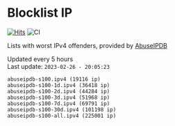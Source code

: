 # Blocklist IP

[![Hits](https://hits.seeyoufarm.com/api/count/incr/badge.svg?url=https%3A%2F%2Fgithub.com%2Fborestad%2Fblocklist-ip%2F&count_bg=%2379C83D&title_bg=%23555555&icon=&icon_color=%23E7E7E7&title=hits&edge_flat=false)](https://hits.seeyoufarm.com)  ![CI](https://img.shields.io/github/workflow/status/borestad/blocklist-ip/CI?style=flat-square)

Lists with worst IPv4 offenders, provided by [AbuseIPDB](https://www.abuseipdb.com/)

<!-- FOOTER-PLACEHOLDER -->
Updated every 5 hours<br>
Last update: `2023-02-26 - 20:05:23`
```
abuseipdb-s100.ipv4 (19116 ip)
abuseipdb-s100-1d.ipv4 (36418 ip)
abuseipdb-s100-2d.ipv4 (44284 ip)
abuseipdb-s100-3d.ipv4 (51968 ip)
abuseipdb-s100-7d.ipv4 (69791 ip)
abuseipdb-s100-30d.ipv4 (101198 ip)
abuseipdb-s100-all.ipv4 (225001 ip)
```
